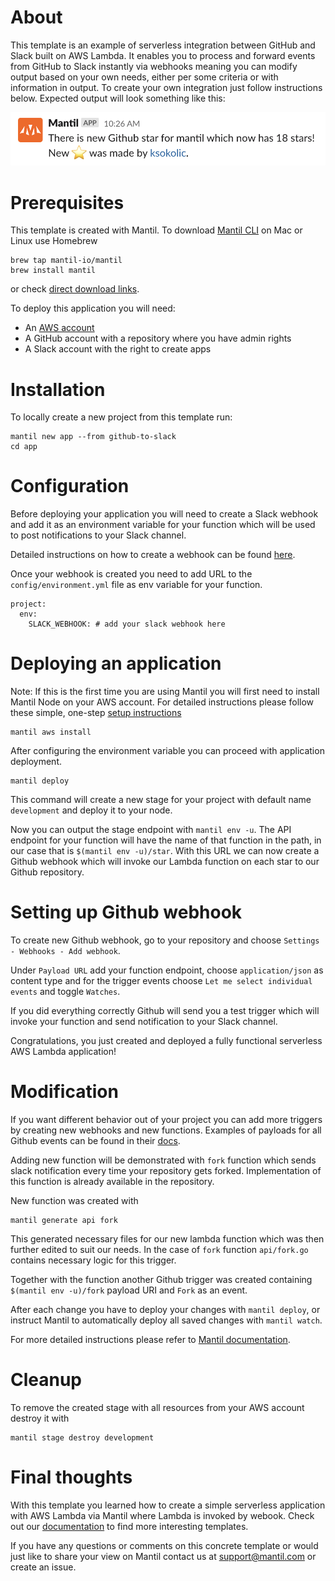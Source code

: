 # About

This template is an example of serverless integration between GitHub and Slack built on AWS Lambda. It enables you to process and forward events from GitHub to Slack instantly via webhooks meaning you can modify output based on your own needs, either per some criteria or with information in output. To create your own integration just follow instructions below. Expected output will look something like this:

![image](https://github.com/mantil-io/template-github-to-slack/blob/master/images/gh2s_image.png) 

# Prerequisites

This template is created with Mantil. To download [Mantil CLI](https://github.com/mantil-io/mantil#installation) on Mac or Linux use Homebrew

```
brew tap mantil-io/mantil
brew install mantil
```

or check [direct download links](https://github.com/mantil-io/mantil#installation).

To deploy this application you will need:
- An [AWS account](https://aws.amazon.com/premiumsupport/knowledge-center/create-and-activate-aws-account/)
- A GitHub account with a repository where you have admin rights
- A Slack account with the right to create apps

# Installation

To locally create a new project from this template run:

```
mantil new app --from github-to-slack
cd app
```

# Configuration 

Before deploying your application you will need to create a Slack webhook and add it as an environment variable for your function which will be used to post notifications to your Slack channel.

Detailed instructions on how to create a webhook can be found [here](https://slack.com/help/articles/115005265063-Incoming-webhooks-for-Slack).

Once your webhook is created you need to add URL to the `config/environment.yml` file as env variable for your function.

```
project:
  env:
    SLACK_WEBHOOK: # add your slack webhook here
```

# Deploying an application

Note: If this is the first time you are using Mantil you will first need to install Mantil Node on your AWS account. For detailed instructions please follow these simple, one-step [setup instructions](https://github.com/mantil-io/mantil/blob/master/docs/getting_started.md#setup)

```
mantil aws install
```

After configuring the environment variable you can proceed with application deployment.

```
mantil deploy
```

This command will create a new stage for your project with default name `development` and deploy it to your node.

Now you can output the stage endpoint with `mantil env -u`. The API endpoint for your function will have the name of that function in the path, in our case that is `$(mantil env -u)/star`.
With this URL we can now create a Github webhook which will invoke our Lambda function on each star to our Github repository.

# Setting up Github webhook

To create new Github webhook, go to your repository and choose `Settings - Webhooks - Add webhook`.

Under `Payload URL` add your function endpoint, choose `application/json` as content type and for the trigger events choose `Let me select individual events` and toggle `Watches`.

If you did everything correctly Github will send you a test trigger which will invoke your function and send notification to your Slack channel.

Congratulations, you just created and deployed a fully functional serverless AWS Lambda application!

# Modification

If you want different behavior out of your project you can add more triggers by creating new webhooks and new functions. Examples of payloads for all Github events can be found in their [docs](https://docs.github.com/en/developers/webhooks-and-events/webhooks/webhook-events-and-payloads).

Adding new function will be demonstrated with `fork` function which sends slack notification every time your repository gets forked. Implementation of this function is already available in the repository.

New function was created with

```
mantil generate api fork
```

This generated necessary files for our new lambda function which was then further edited to suit our needs. In the case of `fork` function `api/fork.go` contains necessary logic for this trigger.

Together with the function another Github trigger was created containing `$(mantil env -u)/fork` payload URI and `Fork` as an event.

After each change you have to deploy your changes with `mantil deploy`, or instruct Mantil to automatically deploy all saved changes with `mantil watch`.

For more detailed instructions please refer to [Mantil documentation](https://github.com/mantil-io/mantil#documentation).

# Cleanup

To remove the created stage with all resources from your AWS account destroy it with

```
mantil stage destroy development
```

# Final thoughts

With this template you learned how to create a simple serverless application with AWS Lambda via Mantil where Lambda is invoked by webook. Check out our [documentation](https://github.com/mantil-io/mantil#documentation) to find more interesting templates. 

If you have any questions or comments on this concrete template or would just like to share your view on Mantil contact us at [support@mantil.com](mailto:support@mantil.com) or create an issue.
